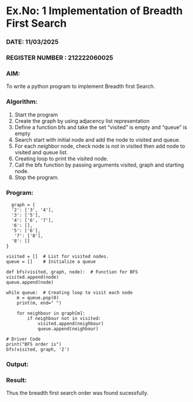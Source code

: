 # Ex.No: 1  Implementation of Breadth First Search 
### DATE: 11/03/2025                                                                           
### REGISTER NUMBER : 212222060025
### AIM: 
To write a python program to implement Breadth first Search. 
### Algorithm:
1. Start the program
2. Create the graph by using adjacency list representation
3. Define a function bfs and take the set “visited” is empty and “queue” is empty
4. Search start with initial node and add the node to visited and queue.
5. For each neighbor node, check node is not in visited then add node to visited and queue list.
6.  Creating loop to print the visited node.
7.   Call the bfs function by passing arguments visited, graph and starting node.
8.   Stop the program.
### Program:

      graph = {
      '2': ['3', '4'],
      '3': ['5'],
      '4': ['6', '7'],
      '6': [],
      '5': ['6'],
       '7': ['8'],
      '8': []
    }

    visited = []  # List for visited nodes.
    queue = []    # Initialize a queue

    def bfs(visited, graph, node):  # Function for BFS
    visited.append(node)
    queue.append(node)

    while queue:  # Creating loop to visit each node
        m = queue.pop(0)
        print(m, end=" ")

        for neighbour in graph[m]:
            if neighbour not in visited:
                visited.append(neighbour)
                queue.append(neighbour)

    # Driver Code
    print("BFS order is")
    bfs(visited, graph, '2')












### Output:



### Result:
Thus the breadth first search order was found sucessfully.
